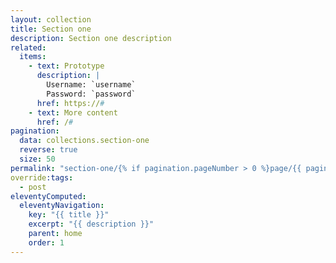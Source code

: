 ```yaml
---
layout: collection
title: Section one
description: Section one description
related:
  items:
    - text: Prototype
      description: |
        Username: `username`
        Password: `password`
      href: https://#
    - text: More content
      href: /#
pagination:
  data: collections.section-one
  reverse: true
  size: 50
permalink: "section-one/{% if pagination.pageNumber > 0 %}page/{{ pagination.pageNumber + 1 }}{% endif %}/"
override:tags:
  - post
eleventyComputed:
  eleventyNavigation:
    key: "{{ title }}"
    excerpt: "{{ description }}"
    parent: home
    order: 1
---
```

